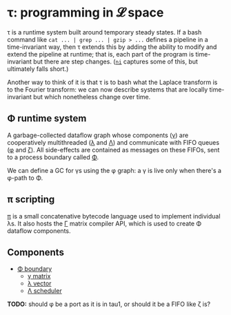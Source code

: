 # τ: programming in 𝓛 space
τ is a runtime system built around temporary steady states. If a bash command like `cat ... | grep ... | gzip > ...` defines a pipeline in a time-invariant way, then τ extends this by adding the ability to modify and extend the pipeline at runtime; that is, each part of the program is time-invariant but there are step changes. ([`ni`](https://github.com/spencertipping/ni) captures some of this, but ultimately falls short.)

Another way to think of it is that τ is to bash what the Laplace transform is to the Fourier transform: we can now describe systems that are locally time-invariant but which nonetheless change over time.


## Φ runtime system
A garbage-collected dataflow graph whose components ([γ](doc2/gamma.md)) are cooperatively multithreaded ([λ](doc2/lambda.md) and [Λ](doc2/Lambda.md)) and communicate with FIFO queues ([φ](doc2/phi.md) and [ζ](doc2/zeta.md)). All side-effects are contained as messages on these FIFOs, sent to a process boundary called [Φ](doc2/Phi.md).

We can define a GC for γs using the φ graph: a γ is live only when there's a φ-path to Φ.


## π scripting
[π](doc2/pi.md) is a small concatenative bytecode language used to implement individual λs. It also hosts the [Γ](doc2/Gamma.md) matrix compiler API, which is used to create Φ dataflow components.


## Components
+ [Φ boundary](doc2/Phi.md)
  + [γ matrix](doc2/gamma.md)
  + [λ vector](doc2/lambda.md)
  + [Λ scheduler](doc2/Lambda.md)

**TODO:** should φ be a port as it is in tau1, or should it be a FIFO like ζ is?
